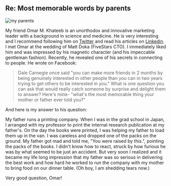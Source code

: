 ## Re: Most memorable words by parents

![my parents](https://c1.staticflickr.com/9/8074/8354621608_42f67065e3_c.jpg)

My friend Omar M. Khateeb is an unorthodox and innovative marketing leader with
a background in science and medicine. He is very interesting and I recommend
following him on [Twitter](https://twitter.com/okhateeeb) and read his articles
on [Linkedin](https://www.linkedin.com/in/okhateeb). I met Omar at the wedding
of Matt Doka (FiveStars CTO). I immediately liked him and was impressed by his
magnetic character (and his impeccable gentleman fashion). Recently, he
revealed one of his secrets in connecting to people. He wrote on Facebook:

> Dale Carnegie once said "you can make more friends in 2 months by being
> genuinely interested in other people than you can in two years trying to get
> others to be interested in you." What is one question you can ask that would
> really catch someone by surprise and delight them to answer?  Here's mine-
> "what's the most memorable thing your mother or father ever told you?"

And here is my answer to his question:

My father runs a printing company. When I was in the grad school in Japan, I
arranged with my professor to print the internal research publication at my
father's. On the day the books were printed, I was helping my father to load
them up in the van. I was careless and dropped one of the packs on the ground.
My father got mad and told me, "You were raised by this.", pointing the packs
of the books. I didn't know how to react, struck by how furious he was by what
seemed to be just an accident. But very soon I realized and it became my life
long impression that my father was so serious in delivering the best work and
how hard he worked to run the company with my mother to bring food on our
dinner table. (Oh boy, I am shedding tears now.)

Very good question, Omar!
